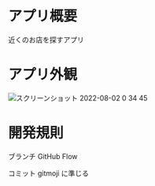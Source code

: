 # アプリ概要

近くのお店を探すアプリ

# アプリ外観
![スクリーンショット 2022-08-02 0 34 45](https://user-images.githubusercontent.com/63759669/182186027-a973df45-13b7-4705-a760-6fb5d35afee4.png)

# 開発規則

ブランチ
GitHub Flow

コミット
gitmoji に準じる
